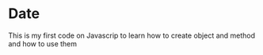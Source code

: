 # Date
This is my first code on Javascrip to learn how to create object and method and how to use them
